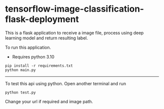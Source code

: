 # tensorflow-image-classification-flask-deployment
This is a flask application to receive a image file, process using deep learning model and return resulting label.

To run this application.

* Requires python 3.10
```
pip install -r requirements.txt
python main.py
```
---
To test this api using python. Open another terminal and run
```
python test.py
```
Change your url if required and image path.
